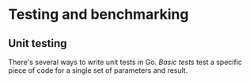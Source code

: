 # Testing and benchmarking

## Unit testing

There's several ways to write unit tests in Go. *Basic tests* test a specific piece of code for a single set of parameters and result.